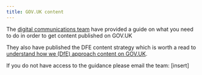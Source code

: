 ```yaml
---
title: GOV.UK content
---
```


The [digital communications team](https://educationgovuk.sharepoint.com/sites/how-do-i/SitePages/communications-publish-gov-uk.aspx) have provided a guide on what you need to do in order to get content published on GOV.UK

They also have published the DFE content strategy which is worth a read to [understand how we (DfE) approach content on GOV.UK](https://educationgovuk.sharepoint.com/sites/how-do-i/SitePages/communications-dfe-govuk-content-strategy.aspx).

If you do not have access to the guidance please email the team: [insert]

